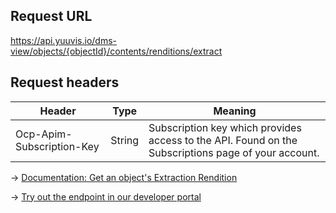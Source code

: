 ## Request URL
https://api.yuuvis.io/dms-view/objects/{objectId}/contents/renditions/extract

## Request headers
| Header                    | Type   | Meaning                                                                                             |
|---------------------------|--------|-----------------------------------------------------------------------------------------------------|
| Ocp-Apim-Subscription-Key | String | Subscription key which provides access to the API. Found on the Subscriptions page of your account. |

&rarr; [Documentation: Get an object's Extraction Rendition](https://github.com/yuuvis/Documentation/wiki/Rendition-requests)

&rarr; [Try out the endpoint in our developer portal](https://developer.yuuvis.com/Apis/Endpoints/dms-view-api)
